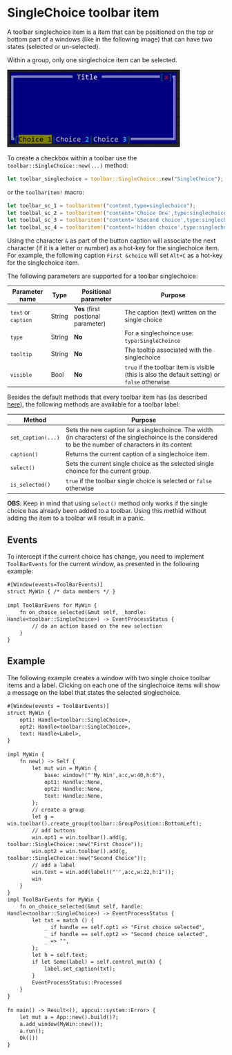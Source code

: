# SingleChoice toolbar item

A toolbar singlechoice item is a item that can be positioned on the top or bottom part of a windows (like in the following image)  that can have two states (selected or un-selected).

Within a group, only one singlechoice item can be selected.

<img src="img/singlechoice.png" width=400/>

To create a checkbox within a toolbar use the `toolbar::SingleChoice::new(...)` method:

```rust
let toolbar_singlechoice = toolbar::SingleChoice::new("SingleChoice");
```

or the `toolbaritem!` macro:

```rust
let toolbar_sc_1 = toolbaritem!("content,type=singlechoice");
let toolbal_sc_2 = toolbaritem!("content='Choice One',type:singlechoice");
let toolbal_sc_3 = toolbaritem!("content='&Second choice',type:singlechoice,tooltip:'a tooltip'");
let toolbal_sc_4 = toolbaritem!("content='hidden choice',type:singlechoice,visible:false");
```


Using the character `&` as part of the button caption will associate the next character (if it is a letter or number) as a hot-key for the singlechoice item. For example, the following caption `First &choice` will set `Alt+C` as a hot-key for the singlechoice item.


The following parameters are supported for a toolbar singlechoice:

| Parameter name      | Type   | Positional parameter                | Purpose                                                                                       |
| ------------------- | ------ | ----------------------------------- | --------------------------------------------------------------------------------------------- |
| `text` or `caption` | String | **Yes** (first postional parameter) | The caption (text) written on the single choice                                               |
| `type`              | String | **No**                              | For a singlechoince use: `type:SingleChoince`                                                 |
| `tooltip`           | String | **No**                              | The tooltip associated with the singlechoice                                                  |
| `visible`           | Bool   | **No**                              | `true` if the toolbar item is visible (this is also the default setting) or `false` otherwise |

Besides the default methods that every toolbar item has (as described [here](../toolbar.md#common-methods)), the following methods are available for a toolbar label:

| Method             | Purpose                                                                                                                                                  |
| ------------------ | -------------------------------------------------------------------------------------------------------------------------------------------------------- |
| `set_caption(...)` | Sets the new caption for a singlechoince. The width (in characters) of the singlechoince is the considered to be the number of characters in its content |
| `caption()`        | Returns the current caption of a singlechoice item.                                                                                                      |
| `select()`         | Sets the current single choice as the selected single choince for the current group.                                                                     |
| `is_selected()`    | `true` if the toolbar single choice is selected or `false` otherwise                                                                                     |

**OBS**: Keep in mind that using `select()` method only works if the single choice has already been added to a toolbar. Using this methid without adding the item to a toolbar will result in a panic.

## Events

To intercept if the current choice has change, you need to implement `ToolBarEvents` for the current window, as presented in the following example:
```rust,no_run
#[Window(events=ToolBarEvents)]
struct MyWin { /* data members */ }

impl ToolBarEvens for MyWin {
    fn on_choice_selected(&mut self, _handle: Handle<toolbar::SingleChoice>) -> EventProcessStatus {
        // do an action based on the new selection
    }
}
```

## Example

The following example creates a window with two single choice toolbar items and a label. Clicking on each one of the singlechoice items will show a message on the label that states the selected singlechoice.


```rust,no_run
#[Window(events = ToolBarEvents)]
struct MyWin {
    opt1: Handle<toolbar::SingleChoice>,
    opt2: Handle<toolbar::SingleChoice>,
    text: Handle<Label>,
}

impl MyWin {
    fn new() -> Self {
        let mut win = MyWin {
            base: window!("'My Win',a:c,w:40,h:6"),
            opt1: Handle::None,
            opt2: Handle::None,
            text: Handle::None,
        };
        // create a group
        let g = win.toolbar().create_group(toolbar::GroupPosition::BottomLeft);
        // add buttons
        win.opt1 = win.toolbar().add(g, toolbar::SingleChoice::new("First Choice"));
        win.opt2 = win.toolbar().add(g, toolbar::SingleChoice::new("Second Choice"));
        // add a label
        win.text = win.add(label!("'',a:c,w:22,h:1"));
        win
    }
}
impl ToolBarEvents for MyWin {
    fn on_choice_selected(&mut self, handle: Handle<toolbar::SingleChoice>) -> EventProcessStatus {
        let txt = match () {
            _ if handle == self.opt1 => "First choice selected",
            _ if handle == self.opt2 => "Second choice selected",
            _ => "",
        };
        let h = self.text;
        if let Some(label) = self.control_mut(h) {
            label.set_caption(txt);
        }
        EventProcessStatus::Processed
    }
}

fn main() -> Result<(), appcui::system::Error> {
    let mut a = App::new().build()?;
    a.add_window(MyWin::new());
    a.run();
    Ok(())
}

```
